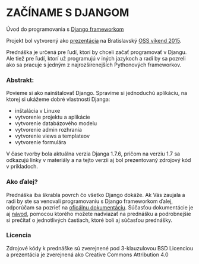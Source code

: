 # ZAČÍNAME S DJANGOM

Úvod do programovania s [Django frameworkom](https://www.djangoproject.com/)

Projekt bol vytvorený ako [prezentácia](https://ricco386.github.io/zaciname-s-djangom/) na Bratislavský [OSS víkend 2015](http://ossden.soit.sk/index.php/ossvikendmenu).

Prednáška je určená pre ľudí, ktorí by chceli začať programovať v Djangu. Ale tiež pre ľudí, ktorí už programujú v iných jazykoch a radi by sa pozreli ako sa pracuje s jedným z najrozšírenejších Pythonových frameworkov.

### Abstrakt:

Povieme si ako nainštalovať Django. Spravime si jednoduchú aplikáciu, na ktorej si ukážeme dobré vlastnosti Djanga:

* inštalácia v Linuxe
* vytvorenie projektu a aplikácie
* vytvorenie databázového modelu
* vytvorenie admin rozhrania
* vytvorenie views a templateov
* vytvorenie formulára

V čase tvorby bola aktuálna verzia Djanga 1.7.6, pričom na verziu 1.7 sa odkazujú linky v materiály a na tejto verzii aj bol prezentovaný zdrojový kód v príkladoch.

### Ako ďalej?

Prednáška iba škrabla povrch čo všetko Django dokáže. Ak Vás zaujala a radi by ste sa venovali programovaniu s Django frameworkom ďalej, odporúčam sa pozrieť na [oficálnu dokumentáciu](https://docs.djangoproject.com/en/1.7/). Súčasťou dokumentácie je aj [návod](https://docs.djangoproject.com/en/1.7/intro/tutorial01/), pomocou ktorého možete nadviazať na prednášku a podrobnejšie si prečítať o jednotlivých častiach, ktoré boli aj súčasťou prednášky.

### Licencia

Zdrojové kódy k prednáške sú zverejnené pod 3-klauzulovou BSD Licenciou a prezentácia je zverejnená ako Creative Commons Attribution 4.0
